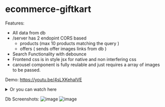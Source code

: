 # ecommerce-giftkart

Features:
  - All data from db
  - /server has 2 endopint CORS based
    - products (max 10 products matching the query )
    - offers ( sends offer images links from db )
 - Search Functionality with debounce
 - Frontend css is in style jsx for native and non interfering css
 - carousel component is fully reulable and just requires a array of images to be passed.
 
Demo: https://youtu.be/4sLXKehaIVE 

<details><summary>Or you can watch here</summary>
    
https://user-images.githubusercontent.com/96358784/230832136-e72d40ac-72a4-4fb8-93e3-12fdc4ce4ae4.mp4
    
</details>

Db Screenshots:
![image](https://user-images.githubusercontent.com/96358784/230832697-716094ec-a490-4658-8552-6fb8922af22c.png)
![image](https://user-images.githubusercontent.com/96358784/230832720-10df3f55-6ac9-4dd9-9563-2cd350101ac2.png)
